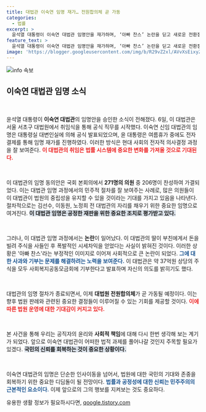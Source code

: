 ```yaml
---
title: 대법관 이숙연 임명 재가… 전원합의체 곧 가동
categories:
  - 법률
excerpt: >
  윤석열 대통령이 이숙연 대법관 임명안을 재가하며, ‘아빠 찬스’ 논란을 딛고 새로운 전환점을 맞이했습니다. 이 대법관은 시세차익 문제에 대해 사과하고 기부 의사를 밝혔습니다. 대법원은 새로운 전원합의체가 곧 가동될 예정입니다.
feature_text: >
  윤석열 대통령이 이숙연 대법관 임명안을 재가하며, ‘아빠 찬스’ 논란을 딛고 새로운 전환점을 맞이했습니다. 이 대법관은 시세차익 문제에 대해 사과하고 기부 의사를 밝혔습니다. 대법원은 새로운 전원합의체가 곧 가동될 예정입니다.
image: 'https://blogger.googleusercontent.com/img/b/R29vZ2xl/AVvXsEixyZcFfHzMRdzZMjFBmAUKJYCLCGyLL1o632UiGVXcaFdKo_bkvkuCioo0uUKlGfBVcT3P84aROyZIXSBEx3Aw5nCQ3pTgDom1WDC4m8eifvWiAmWEEVb4x6G_l8C0QH225ldMjyaFvpxGEBGNO37VmDTDMHGhJPq73UglMfDca1-0aw/s1600/blogspot.png'
---
```


<p><img src="https://blogger.googleusercontent.com/img/b/R29vZ2xl/AVvXsEixyZcFfHzMRdzZMjFBmAUKJYCLCGyLL1o632UiGVXcaFdKo_bkvkuCioo0uUKlGfBVcT3P84aROyZIXSBEx3Aw5nCQ3pTgDom1WDC4m8eifvWiAmWEEVb4x6G_l8C0QH225ldMjyaFvpxGEBGNO37VmDTDMHGhJPq73UglMfDca1-0aw/s1600/blogspot.png" alt="info 속보" /></p>

<h2 data-ke-size="size26">이숙연 대법관 임명 소식</h2>

<p data-ke-size="size16">&nbsp;</p>

<p>윤석열 대통령이 <strong>이숙연 대법관</strong>의 임명안을 승인한 소식이 전해졌다. 6일, 이 대법관은 서울 서초구 대법원에서 취임식을 통해 공식 직무를 시작했다. 이숙연 신임 대법관의 임명은 대통령실 대변인실에 의해 공식 발표되었으며, 윤 대통령은 여름휴가 중에도 전자결제를 통해 임명 재가를 진행하였다. 이러한 방식은 현대 사회의 전자적 의사결정 과정을 잘 보여준다. <b><span style="color: #ee2323;">이 대법관의 취임은 법률 시스템에 중요한 변화를 가져올 것으로 기대된다.</span></b> </p>

<p data-ke-size="size16">&nbsp;</p>

<p>이 대법관의 임명 동의안은 국회 본회의에서 <strong>271명의 의원</strong> 중 206명이 찬성하여 가결되었다. 이는 대법관 임명 과정에서의 민주적 절차를 잘 보여주는 사례로, 많은 의원들이 이 대법관이 법원의 중립성을 유지할 수 있을 것이라는 기대를 가지고 있음을 나타낸다. 절차적으로는 김선수, 이동원, 노정희 전 대법관의 자리를 채우기 위한 중요한 임명으로 여겨진다. <b><span style="background-color: #21538527;">이 대법관 임명은 공정한 재판을 위한 중요한 조치로 평가받고 있다.</span></b> </p>

<p data-ke-size="size16">&nbsp;</p>

<p>그러나, 이 대법관 임명 과정에서는 <strong>논란</strong>이 일어났다. 이 대법관의 딸이 부친에게서 돈을 빌려 주식을 사들인 후 폭발적인 시세차익을 얻었다는 사실이 밝혀진 것이다. 이러한 상황은 '아빠 찬스'라는 부정적인 이미지로 이어져 사회적으로 큰 논란이 되었다. <b><span style="color: #1a5490;">그에 대한 사과와 기부는 문제를 해결하려는 노력을 보여준다.</span></b> 이 대법관은 약 37억원 상당의 주식을 모두 사회복지공동모금회에 기부한다고 발표하며 자신의 의도를 밝히기도 했다. </p>

<p data-ke-size="size16">&nbsp;</p>

<p>대법관의 임명 절차가 종료되면서, 이제 <strong>대법원 전원합의체</strong>가 곧 가동될 예정이다. 이는 향후 법원 판례와 관련된 중요한 결정들이 이루어질 수 있는 기회를 제공할 것이다. <b><span style="color: #ee2323;">이에 따른 법원 운영에 대한 기대감이 커지고 있다.</span></b> </p>

<p data-ke-size="size16">&nbsp;</p>

<p>본 사건을 통해 우리는 공직자의 윤리와 <strong>사회적 책임</strong>에 대해 다시 한번 생각해 보는 계기가 되었다. 앞으로 이숙연 대법관이 어떠한 법적 과제를 풀어나갈 것인지 주목할 필요가 있겠다. <b><span style="background-color: #21538527;">국민의 신뢰를 회복하는 것이 중요한 상황이다.</span></b> </p>

<p data-ke-size="size16">&nbsp;</p>

<p>이숙연 대법관의 임명은 단순한 인사이동을 넘어서, 법원에 대한 국민의 기대와 존중을 회복하기 위한 중요한 디딤돌이 될 전망이다. <b><span style="color: #1a5490;">법률과 공정성에 대한 신뢰는 민주주의의 근본적인 요소이다.</span></b> 이제 앞으로의 그의 행보를 지켜보는 것도 중요하다.</p>
유용한 생활 정보가 필요하시다면, <a href="https://qoogle.tistory.com" rel="dofollow">qoogle.tistory.com</a>


